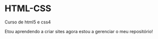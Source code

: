 # HTML-CSS
Curso de html5 e css4

Etou aprendendo a criar sites agora estou a gerenciar o meu repositório! 
